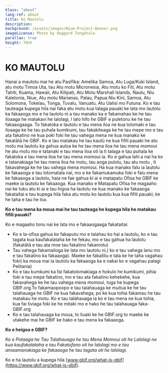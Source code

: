 ```yaml
---
klass: "about"
lang-ref: about
title: Ko Mautolu
description: 
background: /assets/images/Niue-Project-Banner.png
imageLicense: Photo by Huggard Tongatule
parallax: true
height: 70vh
---
```

# KO MAUTOLU 

Hanai a mautolu mai he atu Pasifika:
Amelika Samoa, Atu Luga/Kuki Island, atu motu Timoa Uta, tau Atu motu Micronesia, Atu motu ko Fiti, Atu motu Tahiti, Kuama, Hawaii, Atu Kilipati, Atu Motu Marshall Islands, Naulu, Niu Kaletonia, Niue, Atu motu Marianas, Palau, Papua Niu Kini, Samoa, Atu Solomona, Tokelau, Tonga, Tuvalu, Vanuatu, Atu Ualisi mo Futuna.
Ko e tau tauteaga kupega hila nai faka atu motu kua talaga pauaki ke lata mo lautolu ka fakaaoga mo e ha lautolu ni a tau manako ka e fakamahao ke he tau iloaaga he matakavi he lalolagi, I lalo hifo he GBIF e puletonu ke he tau fakaaogaaga. To fakatoka e lautolu e tau mena iloa ne kua tolomaki e tau iloaaga ke he tau puhala kumikumi, tau fakakiteaga ke he tau mepe mo e tau ata fakatino ne kua poki foki he tau vahega mena ne kua manako ke fakatātā he GBIF. Ko e tau matakau he tau kautū ne kua fifili pauaki he atu motu ma lautolu ka gahua auloa ke he tau mena iloa he tau mena momoui he atu motu mo e tatanaki e tau mena iloa oti ia ti talaga e tau puhala ke fakatoka e tau mena iloa he tau mena momoui ia. Ko e gahua lahi a nai ha ko e tatanakiaga he tau mena iloa he motu, tau aoga pulotu, tau atu motu , ti fakavahega ke he tau vahega mena momoui.
Ha kua manako falu ia lautolu ke fakaaoga e tau lotomatala nai, mo e ke fakamukamuka foki e falu mena ke fakaaoga a lautolu,  haia ne fae gahua ki ai e matapatu Ofisa he GBIF ke maeke ia lautolu ke fakaaoga. Kua manako e Matapatu Ofisa he magaaho nai ke tuku atu ki ai e tau higoa ha lautolu ne kua manako ke fakaaoga fakataitai e tau kupega hila faka atu motu ko lautolu kua kua fifili pauaki; ke he taha e tau he loa.

**Ko e tau mena ka moua mai he tau tauteaga he kupega hila he matakau fifili pauaki?**

Ko e magaaho tonu nai ke lata mo e fakaaogaaga fakataitai:

* Ko e la-ofisa gahua ke fakaputu mo e talahau ko hai a lautolu, ko e tau tagata kua kaufakalataha ke he fekau, mo e tau gahua ha lautolu (fakatātā e tau ata moe tau fakatino fakamotu)
* Tau vahega fakamailoga ke lata mo lautolu ni,( ko e tau vahega lanu  mo e tau fakatino ka fakaaoga). Maeke ke fakaliliu e tala ke he taha vagahau foki( ka moua mai ia lautolu ka fakaaoga ka e nakai ko e vagahau palagi Pelitania)
* Ko e tau kumkumi ka fai fakatolomakiaga e hokulo he kumikumi, pihia foki e tau mepe fakatino, mo e tau ata fakatino kehekehe, kua fakavahega ke he tau vahega mena momoui, tuga he kupega GBIF.org.To fakamaopoopo e tau talahauaga ke muitua ke he tau talahauaga he GBIF ne kua fakavahega, po ke kua tohia fakamau he tau matakau he motu. Ko e tau talahauaga ia ko e tau mena ne kua tohia, kua fai tiviaga foki ke he mitaki mo e hako he tau talahauaga faka-GBIF.org
* Ko e tau talahauaga ka moua, to liuaki ke he GBIF.org to maeke ke utakehe mai he GBIF ke hako e tau mena ka fakaaoga.

**Ko e heigoa e GBIF?**

*Ko e Potaaga he Tau Talahauaga he tau Mena Momoui oti he Lalolagi ne kua kaufakalataha e tau Fakatufono oti he lalolagi mo e tau amaamanakiaga ke fakaaoga he tau tagata oti he lalolagi.*

Ko e ha lautolu a kupega hila [www.gbif.org/what-is-gbif](https://www.gbif.org/what-is-gbif).

